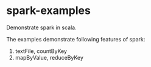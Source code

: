 # spark-examples
Demonstrate spark in scala.

The examples demonstrate following features of spark:
1) textFile, countByKey
2) mapByValue, reduceByKey

